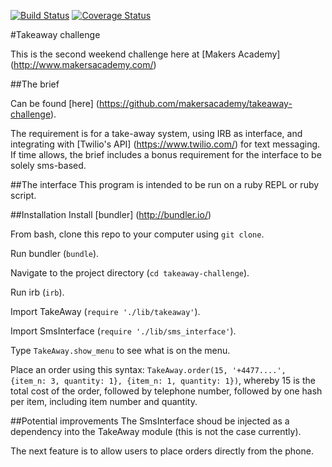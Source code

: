 [![Build Status](https://travis-ci.org/andreamazza89/takeaway-challenge.svg?branch=master)](https://travis-ci.org/andreamazza89/takeaway-challenge.svg?branch=master)
[![Coverage Status](https://coveralls.io/repos/github/andreamazza89/airport_challenge/badge.svg?branch=master)](https://coveralls.io/github/andreamazza89/airport_challenge?branch=master)

#Takeaway challenge

This is the second weekend challenge here at [Makers Academy] (http://www.makersacademy.com/)

##The brief

Can be found [here] (https://github.com/makersacademy/takeaway-challenge).

The requirement is for a take-away system, using IRB as interface, and integrating with [Twilio's API] (https://www.twilio.com/) for text messaging. If time allows, the brief includes a bonus requirement for the interface to be solely sms-based.

##The interface
This program is intended to be run on a ruby REPL or ruby script.

##Installation
Install [bundler] (http://bundler.io/)

From bash, clone this repo to your computer using `git clone`.

Run bundler (`bundle`).

Navigate to the project directory (`cd takeaway-challenge`).

Run irb (`irb`).

Import TakeAway (`require './lib/takeaway'`).

Import SmsInterface (`require './lib/sms_interface'`).

Type `TakeAway.show_menu` to see what is on the menu.

Place an order using this syntax: `TakeAway.order(15, '+4477....', {item_n: 3, quantity: 1}, {item_n: 1, quantity: 1})`, whereby 15 is the total cost of the order, followed by telephone number, followed by one hash per item, including item number and quantity.

##Potential improvements
The SmsInterface shoud be injected as a dependency into the TakeAway module (this is not the case currently).

The next feature is to allow users to place orders directly from the phone.
